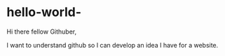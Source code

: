 # hello-world-
Hi there fellow Githuber,

I want to understand github so I can develop an idea I have for a website.
